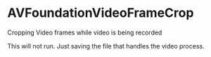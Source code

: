 # AVFoundationVideoFrameCrop
Cropping Video frames while video is being recorded

This will not run. Just saving the file that handles the video process.
